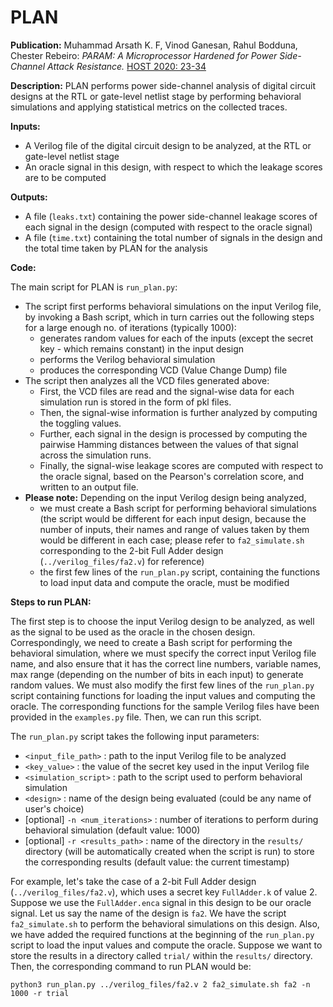 
# PLAN

**Publication:** Muhammad Arsath K. F, Vinod Ganesan, Rahul Bodduna, Chester Rebeiro:
_PARAM: A Microprocessor Hardened for Power Side-Channel Attack Resistance._ [HOST 2020: 23-34](https://doi.org/10.1109/HOST45689.2020.9300263)

**Description:** PLAN performs power side-channel analysis of digital circuit designs at the RTL or gate-level netlist stage by performing behavioral simulations and applying statistical metrics on the collected traces.

**Inputs:**

- A Verilog file of the digital circuit design to be analyzed, at the RTL or gate-level netlist stage
- An oracle signal in this design, with respect to which the leakage scores are to be computed

**Outputs:**

- A file (`leaks.txt`) containing the power side-channel leakage scores of each signal in the design (computed with respect to the oracle signal)
- A file (`time.txt`) containing the total number of signals in the design and the total time taken by PLAN for the analysis

**Code:**

The main script for PLAN is `run_plan.py`:

- The script first performs behavioral simulations on the input Verilog file, by invoking a Bash script, which in turn carries out the following steps for a large enough no. of iterations (typically 1000):
  - generates random values for each of the inputs (except the secret key - which remains constant) in the input design
  - performs the Verilog behavioral simulation
  - produces the corresponding VCD (Value Change Dump) file
- The script then analyzes all the VCD files generated above:
  - First, the VCD files are read and the signal-wise data for each simulation run is stored in the form of pkl files.
  - Then, the signal-wise information is further analyzed by computing the toggling values.
  - Further, each signal in the design is processed by computing the pairwise Hamming distances between the values of that signal across the simulation runs.
  - Finally, the signal-wise leakage scores are computed with respect to the oracle signal, based on the Pearson's correlation score, and written to an output file.
- **Please note:** Depending on the input Verilog design being analyzed,
  - we must create a Bash script for performing behavioral simulations (the script would be different for each input design, because the number of inputs, their names and range of values taken by them would be different in each case; please refer to `fa2_simulate.sh` corresponding to the 2-bit Full Adder design (`../verilog_files/fa2.v`) for reference)
  - the first few lines of the `run_plan.py` script, containing the functions to load input data and compute the oracle, must be modified

**Steps to run PLAN:**

The first step is to choose the input Verilog design to be analyzed, as well as the signal to be used as the oracle in the chosen design. Correspondingly, we need to create a Bash script for performing the behavioral simulation, where we must specify the correct input Verilog file name, and also ensure that it has the correct line numbers, variable names, max range (depending on the number of bits in each input) to generate random values. We must also modify the first few lines of the `run_plan.py` script containing functions for loading the input values and computing the oracle. The corresponding functions for the sample Verilog files have been provided in the `examples.py` file. Then, we can run this script.

The `run_plan.py` script takes the following input parameters:

- `<input_file_path>` : path to the input Verilog file to be analyzed
- `<key_value>` : the value of the secret key used in the input Verilog file
- `<simulation_script>` : path to the script used to perform behavioral simulation
- `<design>` : name of the design being evaluated (could be any name of user's choice)
- [optional] `-n <num_iterations>` : number of iterations to perform during behavioral simulation (default value: 1000)
- [optional] `-r <results_path>` : name of the directory in the `results/` directory (will be automatically created when the script is run) to store the corresponding results (default value: the current timestamp)

For example, let's take the case of a 2-bit Full Adder design (`../verilog_files/fa2.v`), which uses a secret key `FullAdder.k` of value 2. Suppose we use the `FullAdder.enca` signal in this design to be our oracle signal. Let us say the name of the design is `fa2`. We have the script `fa2_simulate.sh` to perform the behavioral simulations on this design. Also, we have added the required functions at the beginning of the `run_plan.py` script to load the input values and compute the oracle. Suppose we want to store the results in a directory called `trial/` within the `results/` directory. Then, the corresponding command to run PLAN would be:

`python3 run_plan.py ../verilog_files/fa2.v 2 fa2_simulate.sh fa2 -n 1000 -r trial`
